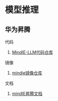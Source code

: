 # 模型推理



## 华为昇腾
代码
1. [MindIE-LLM代码仓库](https://gitee.com/ascend/MindIE-LLM.git)

镜像
1. [mindie镜像仓库](https://www.hiascend.com/developer/ascendhub/detail/af85b724a7e5469ebd7ea13c3439d48f)


文档
1. [mindIE昇腾文档](https://www.hiascend.com/document/detail/zh/mindie/100/envdeployment/instg/mindie_instg_0021.html)